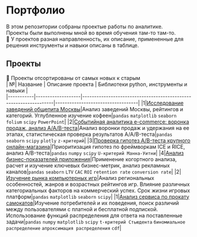 # Портфолио
В этом репозитории собраны проектые работы по аналитике.  
Проекты были выполнены мной во время обучения там-то там-то.  
:paperclip: У проектов разная направленность, их описание, примененные для решения инструменты и навыки описаны в таблице.

## Проекты  
:date: Проекты отсортированы от самых новых к старым  
| №| Название | Описание проекта | Библиотеки python, инструменты и навыки |  
|-----------|-------------------|------------------------------------------------------------------|-----------------------------------|
|1|[Исследование заведений общепита Москвы](/Исследование%20общепита%20Москвы/)|Анализ заведений Москвы, рейтингов и категорий. Углубленное изучение кофеен|`pandas` `matplotlib` `seaborn`  `folium` `scipy` `PowerPoint`|
|2|[Событийная аналитика e-commerce: воронка продаж, анализ A/A/B-теста](/Событийная%20аналитика/)|Анализ воронки продаж и удержания на ее этапах, статистическая проверка результатов А/А/B-теста|`pandas` `seaborn` `scipy` `plotly` `z-критерий`|
|3|[Проверка гипотез A/B-теста крупного онлайн-магазина](/А-Б%20тест/)|Приоритизация гипотез по фреймворкам ICE и RICE, анализ A/B-теста|`pandas` `numpy` `scipy` `U-критерий Манна-Уитни`|
|4|[Анализ бизнес-показателей приложения](/Анализ%20бизнес-показателей/)|Применение когортного анализа, расчет и изучение ключевых бизнес-метрик, анализ рекламных каналов|`pandas` `seaborn` `LTV` `CAC` `ROI` `retention rate` `conversion rate`|
|2|[Изучение рынка компьютерных игр](/Анализ%20рынка%20компьютерных%20игр/)|Анализ региональных особенностей, жанров и возрастных рейтингов игр. Влияние различных категориальных факторов на коммерческий успех. Срок жизни игровых платформ|`pandas` `matplotlib` `seaborn` `scipy`|
|1|[Анализ сервиса по прокату самокатов](/Анализ%20проката%20самокатов/)|Изучение потребителей и их поведения, поиск различий между пользователями с платной и бесплатной подпиской. Использование функций распределения для ответа на поставленные задачи|`pandas` `numpy` `matplotlib` `scipy` `t-критерий Стьюдента` `биномиальное распределение` `апроксимация распределения` `cdf`|
